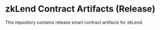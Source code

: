# zkLend Contract Artifacts (Release)

This repository contains release smart contract artifacts for zkLend.
